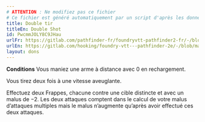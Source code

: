 ```yaml
---
# ATTENTION : Ne modifiez pas ce fichier
# Ce fichier est généré automatiquement par un script d'après les données du module Foundry VTT officiel et de sa traduction
title: Double tir
titleEn: Double Shot
id: PwcmmJOLY8C9JHau
urlFr: https://gitlab.com/pathfinder-fr/foundryvtt-pathfinder2-fr/-/blob/master/data/feats/PwcmmJOLY8C9JHau.htm
urlEn: https://gitlab.com/hooking/foundry-vtt---pathfinder-2e/-/blob/master/packs/data/feats.db/double-shot.json
layout: dons
---
```

**Conditions** Vous maniez une arme à distance avec 0 en rechargement.

Vous tirez deux fois à une vitesse aveuglante.

Effectuez deux Frappes, chacune contre une cible distincte et avec un malus de −2. Les deux attaques comptent dans le calcul de votre malus d’attaques multiples mais le malus n’augmente qu’après avoir effectué ces deux attaques.
